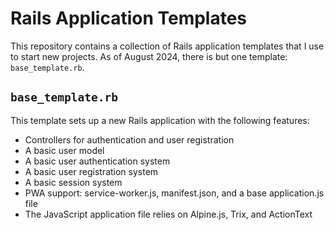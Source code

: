 # Rails Application Templates

This repository contains a collection of Rails application templates that I use to start new projects. As of August 2024, there is but one template: 
`base_template.rb`.

## `base_template.rb`

This template sets up a new Rails application with the following features:

* Controllers for authentication and user registration
* A basic user model
* A basic user authentication system
* A basic user registration system
* A basic session system
* PWA support: service-worker.js, manifest.json, and a base application.js file
* The JavaScript application file relies on Alpine.js, Trix, and ActionText 
